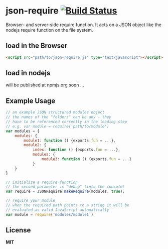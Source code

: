 # json-require [![Build Status](https://travis-ci.org/llabball/json-require.svg?branch=develop)](https://travis-ci.org/llabball/json-require)

Browser- and server-side require function. It acts on a JSON object like the nodejs require function on the file system.

## load in the Browser

```html
<script src="path/to/json-require.js" type="text/javascript"></script>
```

## load in nodejs

will be published at npmjs.org soon ...

## Example Usage

``` js
// an example JSON structured modules object
// the names of the "folders" can be any - they
// have to be referenced correctly in the loading step
// e.g. var module = require('path/to/module')
var modules = {
	modules: {
		module1: function () {exports.fun = ...},
		module2: {
			index: function () {exports.fun = ...},
			modules: {
				module3: function () {exports.fun = ...}
			}
	}
}

// initialize a require function
// the second parameter is "debug" (into the console)
var require = JSONRequire.makeRequire(modules, true);

// require your module
// when the required path points to a string it will be
// evaluated as valid JavaScript automatically
var module = require('modules/module1')

```
## License

**MIT**